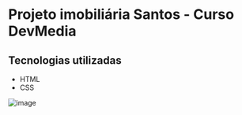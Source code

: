 # Projeto imobiliária Santos - Curso DevMedia

## Tecnologias utilizadas

- HTML
- CSS

![image](https://user-images.githubusercontent.com/44417633/220986969-6cf88e71-94b4-49ef-8a13-71409055fa9b.png)
